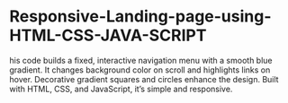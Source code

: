 # Responsive-Landing-page-using-HTML-CSS-JAVA-SCRIPT
his code builds a fixed, interactive navigation menu with a smooth blue gradient. It changes background color on scroll and highlights links on hover. Decorative gradient squares and circles enhance the design. Built with HTML, CSS, and JavaScript, it’s simple and responsive.
